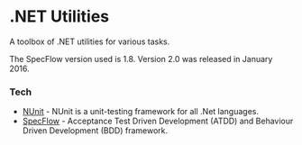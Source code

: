# .NET Utilities

A toolbox of .NET utilities for various tasks. 

The SpecFlow version used is 1.8. Version 2.0 was released in January 2016.

### Tech

* [NUnit] - NUnit is a unit-testing framework for all .Net languages.
* [SpecFlow] - Acceptance Test Driven Development (ATDD) and Behaviour Driven Development (BDD) framework.


[SpecFlow]: <http://www.specflow.org/>
[NUnit]: <http://www.nunit.org/>
